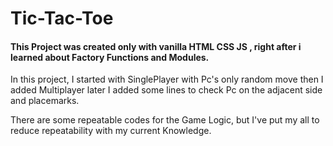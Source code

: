 # Tic-Tac-Toe

#### This Project was created only with vanilla HTML CSS JS , right after i learned about Factory Functions and Modules.

In this project, I started with SinglePlayer with Pc's only random move then I added Multiplayer later I added some lines to check Pc on the adjacent side and placemarks.

There are some repeatable codes for the Game Logic, but I've put my all to reduce repeatability with my current Knowledge.



